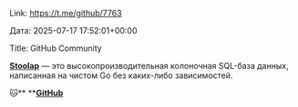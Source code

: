Link: https://t.me/github/7763

Дата: 2025-07-17 17:52:01+00:00

Title: GitHub Community

[**Stoolap**](https://github.com/stoolap/stoolap) — это высокопроизводительная колоночная SQL-база данных, написанная на чистом Go без каких-либо зависимостей.

🐱** **[**GitHub**](https://t.me/+3xphzXTayGE1NDVi)

